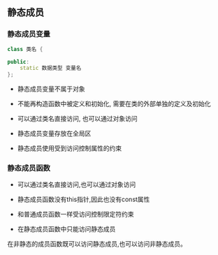 <!--
 * @Description: 
 * @Version: 1.0
 * @Author: daLao
 * @Email: dalao@xxx.com
 * @Date: 2022-09-26 23:22:13
 * @LastEditors: daLao
 * @LastEditTime: 2022-09-27 23:23:17
-->

## 静态成员


### 静态成员变量


```c++
class 类名 {

public:
    static 数据类型 变量名
};
```

- 静态成员变量不属于对象

- 不能再构造函数中被定义和初始化, 需要在类的外部单独的定义及初始化

- 可以通过类名直接访问, 也可以通过对象访问

- 静态成员变量存放在全局区

- 静态成员使用受到访问控制属性的约束


### 静态成员函数

- 可以通过类名直接访问,也可以通过对象访问

- 静态成员函数没有this指针,因此也没有const属性

- 和普通成员函数一样受访问控制限定符约束

- 在静态成员函数中只能访问静态成员

在非静态的成员函数既可以访问静态成员,也可以访问非静态成员。